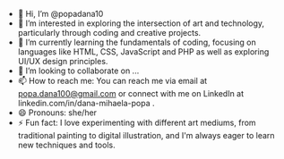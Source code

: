 - 👋 Hi, I’m @popadana10
- 👀 I’m interested in exploring the intersection of art and technology, particularly through coding and creative projects.
- 🌱 I’m currently learning the fundamentals of coding, focusing on languages like HTML, CSS, JavaScript and PHP as well as exploring UI/UX design principles.
- 💞️ I’m looking to collaborate on ...
- 📫 How to reach me: You can reach me via email at popa.dana100@gmail.com or connect with me on LinkedIn at linkedin.com/in/dana-mihaela-popa .
- 😄 Pronouns: she/her
- ⚡ Fun fact: I love experimenting with different art mediums, from traditional painting to digital illustration, and I'm always eager to learn new techniques and tools.

<!---
popadana10/popadana10 is a ✨ special ✨ repository because its `README.md` (this file) appears on your GitHub profile.
You can click the Preview link to take a look at your changes.
--->
